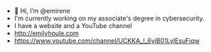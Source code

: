 - 👋 Hi, I’m @emirene
- I'm currently working on my associate's degree in cybersecurity.
- I have a website and a YouTube channel
- http://emilyhoule.com
- https://www.youtube.com/channel/UCKKA_I_6yjB01LylEsuFiqw



<!---
emirene/emirene is a ✨ special ✨ repository because its `README.md` (this file) appears on your GitHub profile.
You can click the Preview link to take a look at your changes.
--->
